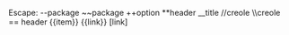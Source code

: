 Escape: --package ~~package ++option \*\*header \_\_title //creole \\\\creole  == header  \{\{item\}\} \{\{link\}\}  \[link\]
